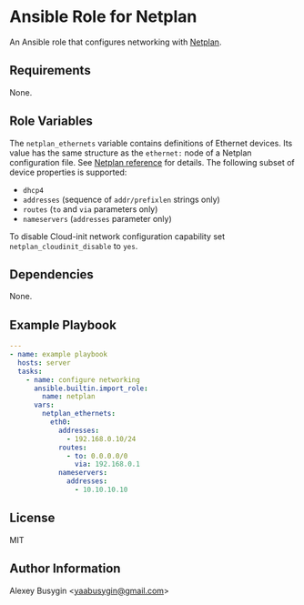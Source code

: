 Ansible Role for Netplan
========================

An Ansible role that configures networking with [Netplan][Home].

[Home]: https://netplan.io/

Requirements
------------

None.

Role Variables
--------------

The `netplan_ethernets` variable contains definitions of Ethernet devices. Its
value has the same structure as the `ethernet:` node of a Netplan configuration
file. See [Netplan reference][Reference] for details. The following subset of
device properties is supported:

- `dhcp4`
- `addresses` (sequence of `addr/prefixlen` strings only)
- `routes` (`to` and `via` parameters only)
- `nameservers` (`addresses` parameter only)

To disable Cloud-init network configuration capability set
`netplan_cloudinit_disable` to `yes`.

[Reference]: https://netplan.io/reference/

Dependencies
------------

None.

Example Playbook
----------------

```yaml
---
- name: example playbook
  hosts: server
  tasks:
    - name: configure networking
      ansible.builtin.import_role:
        name: netplan
      vars:
        netplan_ethernets:
          eth0:
            addresses:
              - 192.168.0.10/24
            routes:
              - to: 0.0.0.0/0
                via: 192.168.0.1
            nameservers:
              addresses:
                - 10.10.10.10
```

License
-------

MIT

Author Information
------------------

Alexey Busygin \<yaabusygin@gmail.com\>
